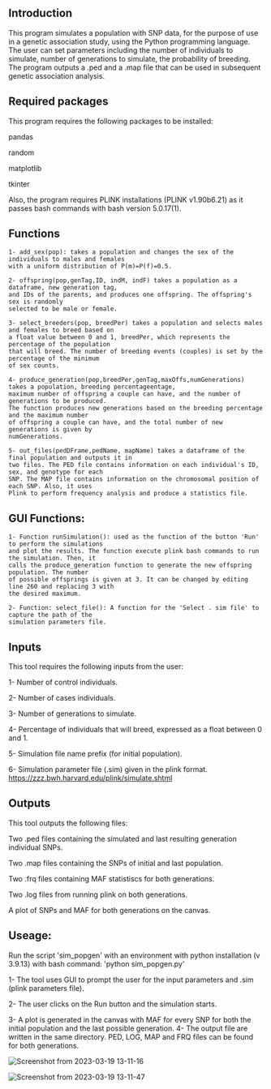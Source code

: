 ## Introduction

This program simulates a population with SNP data, for the purpose of use in a genetic association study, using the Python programming language. The user can set parameters including the number of individuals to simulate, number of generations to simulate, the probability of breeding. The program outputs a .ped and a .map file that can be used in subsequent genetic association analysis.

## Required packages
This program requires the following packages to be installed:

pandas

random

matplotlib

tkinter

Also, the program requires PLINK installations (PLINK v1.90b6.21) as it passes bash commands with bash version 5.0.17(1).

## Functions

    1- add_sex(pop): takes a population and changes the sex of the individuals to males and females 
    with a uniform distribution of P(m)=P(f)=0.5.

    2- offspring(pop,genTag,ID, indM, indF) takes a population as a dataframe, new generation tag,   
    and IDs of the parents, and produces one offspring. The offspring's sex is randomly 
    selected to be male or female.

    3- select_breeders(pop, breedPer) takes a population and selects males and females to breed based on 
    a float value between 0 and 1, breedPer, which represents the percentage of the population 
    that will breed. The number of breeding events (couples) is set by the percentage of the minimum
    of sex counts.

    4- produce_generation(pop,breedPer,genTag,maxOffs,numGenerations) takes a population, breeding percentageentage,
    maximum number of offspring a couple can have, and the number of generations to be produced. 
    The function produces new generations based on the breeding percentage and the maximum number 
    of offspring a couple can have, and the total number of new generations is given by 
    numGenerations. 

    5- out_files(pedDFrame,pedName, mapName) takes a dataframe of the final population and outputs it in 
    two files. The PED file contains information on each individual's ID, sex, and genotype for each 
    SNP. The MAP file contains information on the chromosomal position of each SNP. Also, it uses 
    Plink to perform frequency analysis and produce a statistics file.

## GUI Functions:

    1- Function runSimulation(): used as the function of the button 'Run' to perform the simulations
    and plot the results. The function execute plink bash commands to run the simulation. Then, it 
    calls the produce_generation function to generate the new offspring population. The number
    of possible offsprings is given at 3. It can be changed by editing line 260 and replacing 3 with
    the desired maximum.

    2- Function: select_file(): A function for the 'Select . sim file' to capture the path of the 
    simulation parameters file.

## Inputs
This tool requires the following inputs from the user:

1- Number of control individuals.

2- Number of cases individuals.

3- Number of generations to simulate.

4- Percentage of individuals that will breed, expressed as a float between 0 and 1.

5- Simulation file name prefix (for initial population).

6- Simulation parameter file (.sim) given in the plink format.
 https://zzz.bwh.harvard.edu/plink/simulate.shtml
 
## Outputs
This tool outputs the following files:

Two .ped files containing the simulated and last resulting generation individual SNPs.

Two .map files containing the SNPs of initial and last population.

Two .frq files containing MAF statistiscs for both generations.

Two .log files from running plink on both generations.

A plot of SNPs and MAF for both generations on the canvas.

## Useage:
Run the script 'sim_popgen' with an environment with python installation (v 3.9.13) with bash command:
         'python sim_popgen.py'

1- The tool uses GUI to prompt the user for the input parameters and .sim (plink parameters file).

2- The user clicks on the Run button and the simulation starts.

3- A plot is generated in the canvas with MAF for every SNP for both the initial population and the 
    last possible generation.
4- The output file are written in the same directory. PED, LOG, MAP and FRQ files can be found for both
    generations.

![Screenshot from 2023-03-19 13-11-16](https://user-images.githubusercontent.com/112623955/226174981-daa2ce94-fc7c-4920-b643-e0260a80fc6a.png)

![Screenshot from 2023-03-19 13-11-47](https://user-images.githubusercontent.com/112623955/226174987-44d1817c-97a3-4a2e-a63b-a1f7e29aa88b.png)



